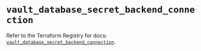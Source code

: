 # `vault_database_secret_backend_connection`

Refer to the Terraform Registry for docs: [`vault_database_secret_backend_connection`](https://registry.terraform.io/providers/hashicorp/vault/4.5.0/docs/resources/database_secret_backend_connection).
